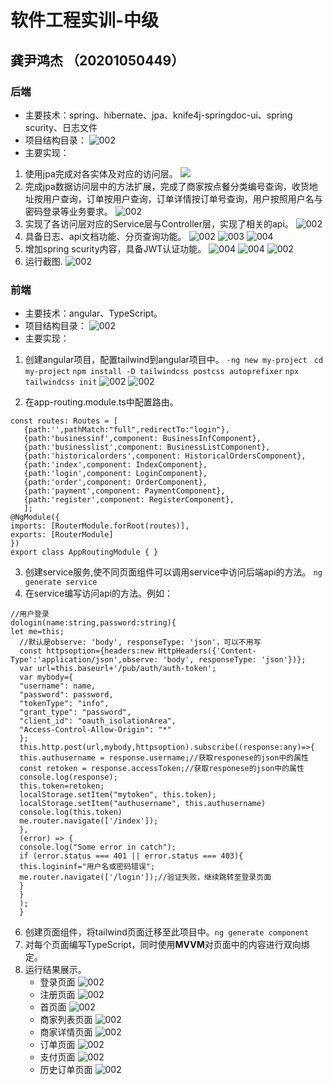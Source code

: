 # 软件工程实训-中级
## 龚尹鸿杰 （20201050449）
### 后端
* 主要技术：spring、hibernate、jpa、knife4j-springdoc-ui、spring scurity、日志文件
* 项目结构目录：
  ![002](images/readme/007.jag)
* 主要实现：
1. 使用jpa完成对各实体及对应的访问层。
   ![](images/readme/001.jpg)
2. 完成jpa数据访问层中的方法扩展，完成了商家按点餐分类编号查询，收货地址按用户查询，订单按用户查询，订单详情按订单号查询，用户按照用户名与密码登录等业务要求。
   ![002](images/readme/005.jpg)
3. 实现了各访问层对应的Service层与Controller层，实现了相关的api。
   ![002](images/readme/006.jpg)
4. 具备日志、api文档功能、分页查询功能。
   ![002](images/readme/002.jpg)
   ![003](images/readme/003.jpg)
   ![004](images/readme/004.jpg)
5. 增加spring scurity内容，具备JWT认证功能。
   ![004](images/readme/008.jpg)
   ![004](images/readme/009.jpg)
   ![002](images/readme/010.jpg)
6. 运行截图.
   ![002](images/readme/011.jpg)

### 前端
* 主要技术：angular、TypeScript。
* 项目结构目录：
  ![002](images/readme/012.jpg)
* 主要实现：
1. 创建angular项目，配置tailwind到angular项目中。
`·ng new my-project`
` cd my-project`
`npm install -D tailwindcss postcss autoprefixer`
 `npx tailwindcss init`
   ![002](images/readme/013.jpg)
   ![002](images/readme/014.jpg)

2. 在app-routing.module.ts中配置路由。
```  
const routes: Routes = [
   {path:'',pathMatch:"full",redirectTo:"login"},
   {path:'businessinf',component: BusinessInfComponent},
   {path:'businesslist',component: BusinessListComponent},
   {path:'historicalorders',component: HistoricalOrdersComponent},
   {path:'index',component: IndexComponent},
   {path:'login',component: LoginComponent},
   {path:'order',component: OrderComponent},
   {path:'payment',component: PaymentComponent},
   {path:'register',component: RegisterComponent},
   ];
@NgModule({
imports: [RouterModule.forRoot(routes)],
exports: [RouterModule]
})
export class AppRoutingModule { }
```  
3. 创建service服务,使不同页面组件可以调用service中访问后端api的方法。
   `ng generate service`
4. 在service编写访问api的方法。例如：
```
//用户登录
dologin(name:string,password:string){
let me=this;
  //默认是observe: 'body', responseType: 'json'，可以不用写
  const httpsoption={headers:new HttpHeaders({'Content-Type':'application/json',observe: 'body', responseType: 'json'})};
  var url=this.baseurl+'/pub/auth/auth-token';
  var mybody={
  "username": name,
  "password": password,
  "tokenType": "info",
  "grant_type": "password",
  "client_id": "oauth_isolationArea",
  "Access-Control-Allow-Origin": "*"
  };
  this.http.post(url,mybody,httpsoption).subscribe((response:any)=>{
  this.authusername = response.username;//获取responese的json中的属性
  const retoken = response.accessToken;//获取responese的json中的属性
  console.log(response);
  this.token=retoken;
  localStorage.setItem("mytoken", this.token);
  localStorage.setItem("authusername", this.authusername)
  console.log(this.token)
  me.router.navigate(['/index']);
  },
  (error) => {
  console.log("Some error in catch");
  if (error.status === 401 || error.status === 403){
  this.logininf="用户名或密码错误";
  me.router.navigate(['/login']);//验证失败，继续跳转至登录页面
  }
  }
  );
  }
```    
6. 创建页面组件，将tailwind页面迁移至此项目中。`ng generate component`
7. 对每个页面编写TypeScript，同时使用**MVVM**对页面中的内容进行双向绑定。
8. 运行结果展示。
    - 登录页面
   ![002](images/readme/015.jpg)
    - 注册页面
    ![002](images/readme/016.jpg)
    - 首页面
    ![002](images/readme/017.jpg)
    - 商家列表页面
    ![002](images/readme/018.jpg)
    - 商家详情页面
    ![002](images/readme/019.jpg)
    - 订单页面
    ![002](images/readme/020.jpg)
    - 支付页面
    ![002](images/readme/021.jpg)
    - 历史订单页面
    ![002](images/readme/022.jpg)




